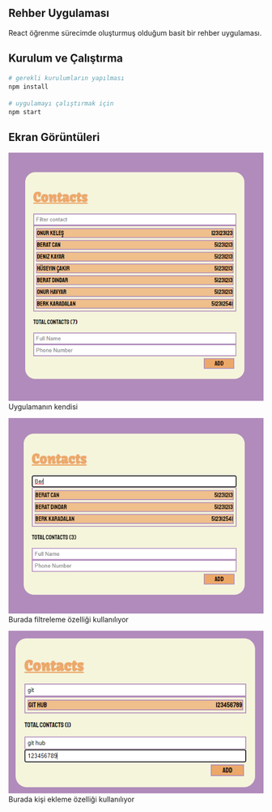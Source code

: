 ## Rehber Uygulaması
React öğrenme sürecimde oluşturmuş olduğum basit bir rehber uygulaması.


## Kurulum ve Çalıştırma
``` bash
# gerekli kurulumların yapılması
npm install

# uygulamayı çalıştırmak için
npm start
```
## Ekran Görüntüleri
![plot](./screenshot1.png)<br>
Uygulamanın kendisi


![plot](./screenshot.png)<br>
Burada filtreleme özelliği kullanılıyor

![plot](./screenshot2.png)<br>
Burada kişi ekleme özelliği kullanılıyor
